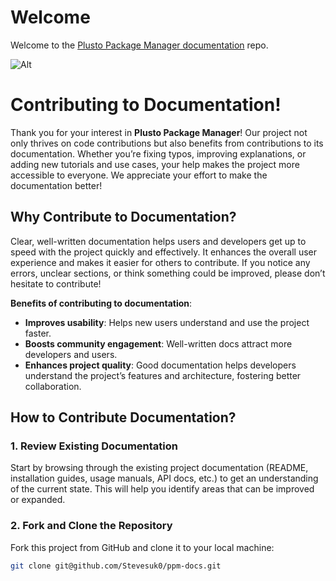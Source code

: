 # Welcome

Welcome to the [Plusto Package Manager documentation](https://wiki.ppm.mom) repo.

![Alt](https://repobeats.axiom.co/api/embed/6c3963a18685fe59b9f441112e9d32bb2f0e883c.svg "Repobeats analytics image")



# Contributing to Documentation!

Thank you for your interest in **Plusto Package Manager**! Our project not only thrives on code contributions but also benefits from contributions to its documentation. Whether you’re fixing typos, improving explanations, or adding new tutorials and use cases, your help makes the project more accessible to everyone. We appreciate your effort to make the documentation better!

## Why Contribute to Documentation?

Clear, well-written documentation helps users and developers get up to speed with the project quickly and effectively. It enhances the overall user experience and makes it easier for others to contribute. If you notice any errors, unclear sections, or think something could be improved, please don’t hesitate to contribute!

**Benefits of contributing to documentation**:
- **Improves usability**: Helps new users understand and use the project faster.
- **Boosts community engagement**: Well-written docs attract more developers and users.
- **Enhances project quality**: Good documentation helps developers understand the project’s features and architecture, fostering better collaboration.

## How to Contribute Documentation?

### 1. Review Existing Documentation

Start by browsing through the existing project documentation (README, installation guides, usage manuals, API docs, etc.) to get an understanding of the current state. This will help you identify areas that can be improved or expanded.

### 2. Fork and Clone the Repository

Fork this project from GitHub and clone it to your local machine:

```bash
git clone git@github.com/Stevesuk0/ppm-docs.git
```
